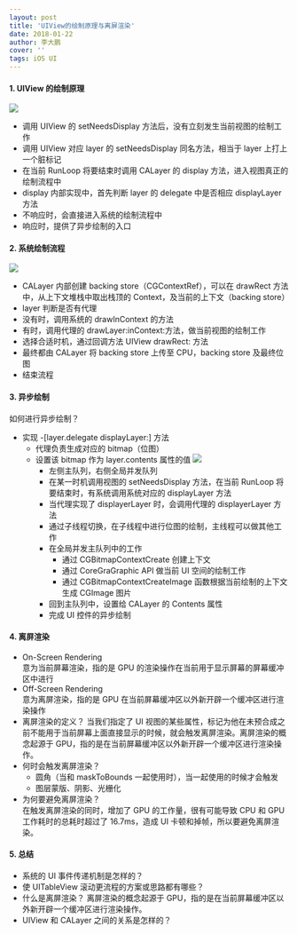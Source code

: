 ```yaml
---
layout: post
title: 'UIView的绘制原理与离屏渲染'
date: 2018-01-22
author: 李大鹏
cover: ''
tags: iOS UI
---
```


#### 1. UIView 的绘制原理

![](http://files.pandaleo.cn/a024d8380306ff897729d1e27a34e96f.png)

- 调用 UIView 的 setNeedsDisplay 方法后，没有立刻发生当前视图的绘制工作
- 调用 UIView 对应 layer 的 setNeedsDisplay 同名方法，相当于 layer 上打上一个脏标记
- 在当前 RunLoop 将要结束时调用 CALayer 的 display 方法，进入视图真正的绘制流程中
- display 内部实现中，首先判断 layer 的 delegate 中是否相应 displayLayer 方法
- 不响应时，会直接进入系统的绘制流程中
- 响应时，提供了异步绘制的入口

#### 2. 系统绘制流程

![](http://files.pandaleo.cn/6ea1a01c31abb5bc258cc9d12c1edc8e.png)

- CALayer 内部创建 backing store（CGContextRef），可以在 drawRect 方法中，从上下文堆栈中取出栈顶的 Context，及当前的上下文（backing store）
- layer 判断是否有代理
- 没有时，调用系统的 drawInContext 的方法
- 有时，调用代理的 drawLayer:inContext:方法，做当前视图的绘制工作
- 选择合适时机，通过回调方法 UIView drawRect: 方法
- 最终都由 CALayer 将 backing store 上传至 CPU，backing store 及最终位图
- 结束流程

#### 3. 异步绘制

如何进行异步绘制？

- 实现 -[layer.delegate displayLayer:] 方法
  - 代理负责生成对应的 bitmap（位图）
  - 设置该 bitmap 作为 layer.contents 属性的值
    ![](http://files.pandaleo.cn/d73a8030e58e049c16ccfbf4b5288f39.png)
    - 左侧主队列，右侧全局并发队列
    - 在某一时机调用视图的 setNeedsDisplay 方法，在当前 RunLoop 将要结束时，有系统调用系统对应的 displayLayer 方法
    - 当代理实现了 displayerLayer 时，会调用代理的 displayerLayer 方法
    - 通过子线程切换，在子线程中进行位图的绘制，主线程可以做其他工作
    - 在全局并发主队列中的工作
      - 通过 CGBitmapContextCreate 创建上下文
      - 通过 CoreGraGraphic API 做当前 UI 空间的绘制工作
      - 通过 CGBitmapContextCreateImage 函数根据当前绘制的上下文生成 CGImage 图片
    - 回到主队列中，设置给 CALayer 的 Contents 属性
    - 完成 UI 控件的异步绘制

#### 4. 离屏渲染

- On-Screen Rendering  
  意为当前屏幕渲染，指的是 GPU 的渲染操作在当前用于显示屏幕的屏幕缓冲区中进行
- Off-Screen Rendering  
  意为离屏渲染，指的是 GPU 在当前屏幕缓冲区以外新开辟一个缓冲区进行渲染操作
- 离屏渲染的定义？
  当我们指定了 UI 视图的某些属性，标记为他在未预合成之前不能用于当前屏幕上面直接显示的时候，就会触发离屏渲染。离屏渲染的概念起源于 GPU，指的是在当前屏幕缓冲区以外新开辟一个缓冲区进行渲染操作。
- 何时会触发离屏渲染？
  - 圆角（当和 maskToBounds 一起使用时），当一起使用的时候才会触发
  - 图层蒙版、阴影、光栅化
- 为何要避免离屏渲染？  
  在触发离屏渲染的同时，增加了 GPU 的工作量，很有可能导致 CPU 和 GPU 工作耗时的总耗时超过了 16.7ms，造成 UI 卡顿和掉帧，所以要避免离屏渲染。

#### 5. 总结

- 系统的 UI 事件传递机制是怎样的？
- 使 UITableView 滚动更流程的方案或思路都有哪些？
- 什么是离屏渲染？
  离屏渲染的概念起源于 GPU，指的是在当前屏幕缓冲区以外新开辟一个缓冲区进行渲染操作。
- UIView 和 CALayer 之间的关系是怎样的？

